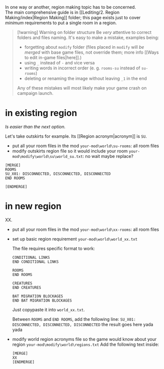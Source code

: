 In one way or another, region making topic has to be concerned.  
The main comprehensive guide is in [[Lediting/2. Region Making/index|Region Making]] folder; this page exists just to cover *minimum* requirements to put a single room in a region.

> [!warning] Warning on folder structure
> Be *very* attentive to correct folders and files naming. It's easy to make a mistake, examples being:
> - forgetting about `modify` folder (files placed in `modify` will *be merged* with base game files, not override them; more info [[Ways to edit in-game files|here]].)
> - using `_` instead of `-` and vice versa
> - writing words in incorrect order (e. g. `rooms-su` instead of `su-rooms`)
> - deleting or renaming the image without leaving `_1` in the end
> 
> Any of these mistakes will most likely make your game crash on campaign launch.
# in existing region
*Is easier than the next option.*

Let's take outskirts for example. Its [[Region acronym|acronym]] is `SU`.
- put all your room files in the mod 
	`your-mod\world\su-rooms`: all room files
- modify outskirts region file so it would include your room
	`your-mod\modify\world\su\world_su.txt`: 
no wait maybe replace?
```
[MERGE]
ROOMS
SU_X01: DISCONNECTED, DISCONNECTED, DISCONNECTED
END ROOMS

[ENDMERGE]
```


# in new region

XX.

- put all your room files in the mod 
	`your-mod\world\xx-rooms`: all room files
- set up basic region requirement
	`your-mod\world\world_xx.txt`
	
	The file requires specific format to work:
	```
	CONDITIONAL LINKS
	END CONDITIONAL LINKS
	
	ROOMS
	END ROOMS
	
	CREATURES
	END CREATURES
	
	BAT MIGRATION BLOCKAGES
	END BAT MIGRATION BLOCKAGES
	```
	Just copypaste it into `world_xx.txt`.
	
	Between `ROOMS` and `END ROOMS`, add the following line:
	`SU_X01: DISCONNECTED, DISCONNECTED, DISCONNECTED`
	the result goes here yada yada
- modify world region acronyms file so the game would know about your region
	`your-mod\modify\world\regions.txt`
	Add the following text inside:
	```
	[MERGE]
	XX
	[ENDMERGE]
	```